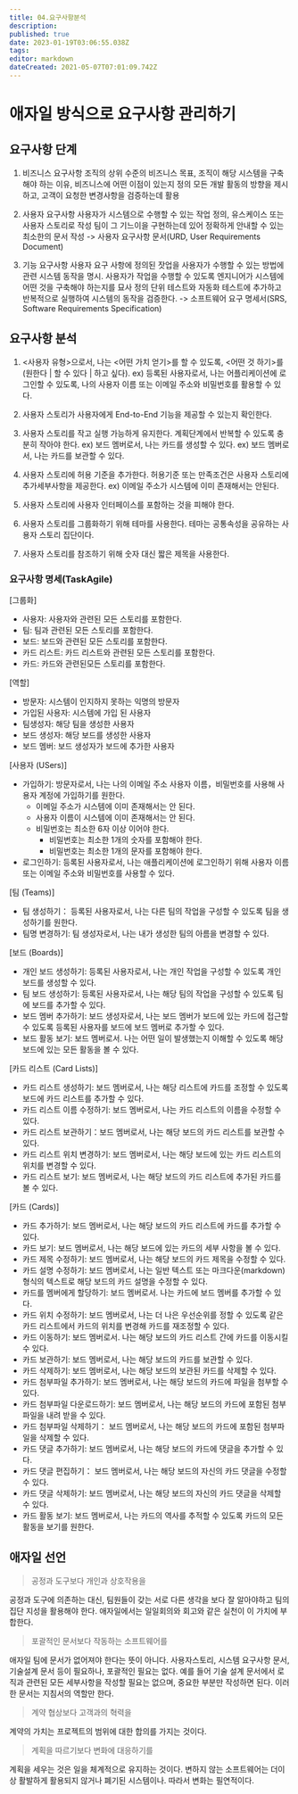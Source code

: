 ```yaml
---
title: 04.요구사항분석
description: 
published: true
date: 2023-01-19T03:06:55.038Z
tags: 
editor: markdown
dateCreated: 2021-05-07T07:01:09.742Z
---
```


# 애자일 방식으로 요구사항 관리하기
## 요구사항 단계
1. 비즈니스 요구사항
조직의 상위 수준의 비즈니스 목표, 조직이 해당 시스템을 구축해야 하는 이유, 비즈니스에 어떤 이점이 있는지 정의
모든 개발 활동의 방향을 제시하고, 고객이 요청한 변경사항을 검증하는데 활용

2. 사용자 요구사항
사용자가 시스템으로 수행할 수 있는 작업 정의, 유스케이스 또는 사용자 스토리로 작성
팀이 그 기느이을 구현하는데 있어 정확하게 안내할 수 있는 최소한의 문서 작성
-> 사용자 요구사항 문서(URD, User Requirements Document)
3. 기능 요구사항
사용자 요구 사항에 정의된 잣업을 사용자가 수행할 수 있는 방법에 관련 시스템 동작을 명시. 사용자가 작업을 수행할 수 있도록 엔지니어가 시스템에 어떤 것을 구축해야 하는지를 묘사 정의
단위 테스트와 자동화 테스트에 추가하고 반복적으로 실행하여 시스템의 동작을 검증한다.
-> 소프트웨어 요구 명세서(SRS, Software Requirements Specification)

## 요구사항 분석
1. <사용자 유형>으로서, 나는 <어떤 가치 얻기>를 할 수 있도록, <어떤 것 하기>를 (원한다 | 할 수 있다 | 하고 싶다).
ex) 등록된 사용자로서, 나는 어플리케이션에 로그인할 수 있도록, 나의 사용자 이름 또는 이메일 주소와 비밀번호를 활용할 수 있다.

2. 사용자 스토리가 사용자에게 End-to-End 기능을 제공할 수 있는지 확인한다.

3. 사용자 스토리를 작고 실행 가능하게 유지한다. 계획단계에서 반복할 수 있도록 충분히 작아야 한다.
ex) 보드 멤버로서, 나는 카드를 생성할 수 있다.
ex) 보드 멤버로서, 나는 카드를 보관할 수 있다.

4. 사용자 스토리에 허용 기준을 추가한다. 허용기준 또는 만족조건은 사용자 스토리에 추가세부사항을 제공한다.
ex) 이메일 주소가 시스템에 이미 존재해서는 안된다.

5. 사용자 스토리에 사용자 인터페이스를 포함하는 것을 피해야 한다.

6. 사용자 스토리를 그룹화하기 위해 테마를 사용한다. 테마는 공통속성을 공유하는 사용자 스토리 집단이다.

7. 사용자 스토리를 참조하기 위해 숫자 대신 짧은 제목을 사용한다.

### 요구사항 명세(TaskAgile)
[그룹화]
* 사용자: 사용자와 관련된 모든 스토리를 포함한다.
* 팀: 팀과 관련된 모든 스토리를 포함한다.
* 보드: 보드와 관련된 모든 스토리를 포함한다.
* 카드 리스트: 카드 리스트와 관련된 모든 스토리를 포함한다.
* 카드: 카드와 관련된모든 스토리를 포함한다.

[역할]
* 방문자: 시스템이 인지하지 못하는 익명의 방문자
* 가입된 사용자: 시스템에 가입 된 사용자
* 팀생성자: 해당 팀을 생성한 사용자
* 보드 생성자: 해당 보드를 생성한 사용자
* 보드 멤버: 보드 생성자가 보드에 추가한 사용자

[사용자 (USers)]
* 가입하기: 방문자로서, 나는 나의 이메일 주소 사용자 이름，비밀번호를 사용해 사용자 계정에 가입하기를 원한다.
	- 이메일 주소가 시스템에 이미 존재해서는 안 된다.
	- 사용자 이름이 시스템에 이미 존재해서는 안 된다.
  - 비밀번호는 최소한 6자 이상 이어야 한다.
	- 비밀번호는 최소한 1개의 숫자를 포함해야 한다.
	- 비밀번호는 최소한 1개의 문자를 포함해야 한다.
* 로그인하기: 등록된 사용자로서, 나는 애플리케이션에 로그인하기 위해 사용자 이름 또는 이메일 주소와 비밀번호를 사용할 수 있다.

[팀 (Teams)]
* 팀 생성하기： 등록된 사용자로서, 나는 다른 팀의 작업을 구성할 수 있도록 팀을 생성하기를 원한다.
* 팀명 변경하기: 팀 생성자로서, 나는 내가 생성한 팀의 아름을 변경할 수 있다.

[보드 (Boards)]
* 개인 보드 생성하기: 등록된 사용자로서, 나는 개인 작업을 구성할 수 있도록 개인 보드를 생성할 수 있다.
* 팀 보드 생성하기: 등록된 사용자로서, 나는 해당 팀의 작업을 구성할 수 있도록 팀에 보드를 추가할 수 있다.
* 보드 멤버 추가하기: 보드 생성자로서, 나는 보드 멤버가 보드에 있는 카드에 접근할 수 있도록 등록된 사용자를 보드에 보드 멤버로 추가할 수 있다.
* 보드 활동 보기: 보드 멤버로서. 나는 어떤 일이 발생했는지 이해할 수 있도록 해당 보드에 있는 모든 활동을 볼 수 있다.

[카드 리스트 (Card Lists)]
* 카드 리스트 생성하기: 보드 멤버로서, 나는 해당 리스트에 카드를 조정할 수 있도록 보드에 카드 리스트를 추가할 수 있다.
* 카드 리스트 이름 수정하기: 보드 멤버로서, 나는 카드 리스트의 이름을 수정할 수 있다.
* 카드 리스트 보관하기：보드 멤버로서, 나는 해당 보드의 카드 리스트를 보관할 수 있다.
* 카드 리스트 위치 변경하기: 보드 멤버로서, 나는 해당 보드에 있는 카드 리스트의 위치를 변경할 수 있다.
* 카드 리스트 보기: 보드 멤버로서, 나는 해당 보드의 카드 리스트에 추가된 카드를 볼 수 있다.

[카드 (Cards)]
* 카드 추가하기: 보드 멤버로서, 나는 해당 보드의 카드 리스트에 카드를 추가할 수 있다.
* 카드 보기: 보드 멤버로서, 나는 해당 보드에 있는 카드의 세부 사항을 볼 수 있다.
* 카드 제목 수정하기: 보드 멤버로서, 나는 해당 보드의 카드 제목을 수정할 수 있다.
* 카드 설명 수정하기: 보드 멤버로서, 나는 일반 텍스트 또는 마크다운(markdown) 형식의 텍스트로 해당 보드의 카드 설명을 수정할 수 있다.
* 카드를 멤버에게 할당하기: 보드 멤버로서. 나는 카드에 보드 멤버를 추가할 수 있다.
* 카드 위치 수정하기: 보드 멤버로서, 나는 더 나은 우선순위를 정할 수 있도록 같은 카드 리스트에서 카드의 위치를 변경해 카드를 재조정할 수 있다.
* 카드 이동하기: 보드 멤버로서. 나는 해당 보드의 카드 리스트 간에 카드를 이동시킬 수 있다.
* 카드 보관하기: 보드 멤버로서, 나는 해당 보드의 카드를 보관할 수 있다.
* 카드 삭제하기: 보드 멤버로서, 나는 해당 보드의 보관된 카드를 삭제할 수 있다.
* 카드 첨부파일 추가하기: 보드 멤버로서, 나는 해당 보드의 카드에 파일을 첨부할 수 있다.
* 카드 첨부파일 다운로드하기: 보드 멤버로서, 나는 해당 보드의 카드에 포함된 첨부파일을 내려 받을 수 있다.
* 카드 첨부파일 삭제하기： 보드 멤버로서, 나는 해당 보드의 카드에 포함된 첨부파일을 삭제할 수 있다.
* 카드 댓글 추가하기: 보드 멤버로서, 나는 해당 보드의 카드에 댓글을 추가할 수 있다.
* 카드 댓글 편집하기： 보드 멤버로서, 나는 해당 보드의 자신의 카드 댓글을 수정할 수 있다.
* 카드 댓글 삭제하기: 보드 멤버로서, 나는 해당 보드의 자신의 카드 댓글을 삭제할 수 있다.
* 카드 활동 보기: 보드 멤버로서, 나는 카드의 역사를 추적할 수 있도록 카드의 모든 활동을 보기를 원한다.

## 애자일 선언
> 공정과 도구보다 개인과 상호작용을

공정과 도구에 의존하는 대신, 팀원들이 갖는 서로 다른 생각을 보다 잘 알아야하고 팀의 집단 지성을 활용해야 한다.
애자일에서는 일일회의와 회고와 같은 실천이 이 가치에 부합한다.

> 포괄적인 문서보다 작동하는 소프트웨어를

애자일 팀에 문서가 없어져야 한다는 뜻이 아니다.
사용자스토리, 시스템 요구사항 문서, 기술설계 문서 등이 필요하나, 포괄적인 필요는 없다. 예를 들어 기술 설계 문서에서 로직과 관련된 모든 세부사항을 작성할 필요는 없으며, 중요한 부분만 작성하면 된다. 이러한 문서는 지침서의 역할만 한다.

> 계약 협상보다 고객과의 혁력을

계약의 가치는 프로젝트의 범위에 대한 합의를 가지는 것이다.

> 계획을 따르기보다 변화에 대응하기를

계획을 세우는 것은 일을 체계적으로 유지하는 것이다. 변하지 않는 소프트웨어는 더이상 활발하게 활용되지 않거나 폐기된 시스템이나. 따라서 변화는 필연적이다.